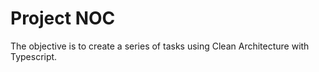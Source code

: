  # Project NOC
 The objective is to create a series of tasks using Clean Architecture with Typescript.